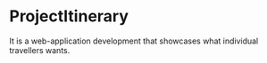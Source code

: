 # ProjectItinerary

It is a web-application development that showcases what individual travellers wants.
